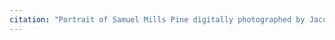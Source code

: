 ```yaml
---
citation: "Portrait of Samuel Mills Pine digitally photographed by Jacqueline Igliozzi and republished with permission via personal correspondence 01 Feb 2023."
---
```



